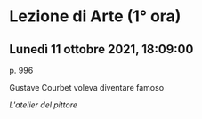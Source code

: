 # Lezione di Arte (1° ora) 
## Lunedì 11 ottobre 2021, 18:09:00


p. 996

Gustave Courbet voleva diventare famoso


_L'atelier del pittore_

<!--stackedit_data:
eyJoaXN0b3J5IjpbLTQxNzY4ODQ2Nl19
-->